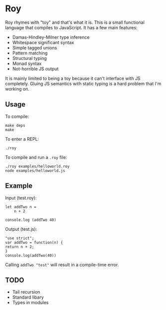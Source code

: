 Roy
===

Roy rhymes with "toy" and that's what it is. This is a small functional language that compiles to JavaScript. It has a few main features:

* Damas-Hindley-Milner type inference
* Whitespace significant syntax
* Simple tagged unions
* Pattern matching
* Structural typing
* Monad syntax
* Not-horrible JS output

It is mainly limited to being a toy because it can't interface with JS completely. Gluing JS semantics with static typing is a hard problem that I'm working on.

Usage
---

To compile:

    make deps
    make

To enter a REPL:

    ./roy

To compile and run a `.roy` file:

    ./roy examples/helloworld.roy
    node examples/helloworld.js

Example
---

Input (test.roy):

    let addTwo n =
        n + 2

    console.log (addTwo 40)

Output (test.js):

    "use strict";
    var addTwo = function(n) {
	return n + 2;
    }
    console.log(addTwo(40))

Calling `addTwo "test"` will result in a compile-time error.

TODO
---
* Tail recursion
* Standard libary
* Types in modules
